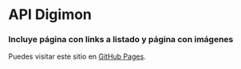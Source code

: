 # API Digimon
### Incluye página con links a listado y página con imágenes

Puedes visitar este sitio en [GitHub Pages](https://kathyalde21.github.io/ApiDigimon/).
